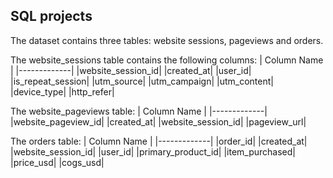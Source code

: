 ## SQL projects

The dataset contains three tables: website sessions, pageviews and orders.

The website_sessions table contains the following columns:
| Column Name | 
|-------------|
|website_session_id|
|created_at|
|user_id|
|is_repeat_session|
|utm_source|
|utm_campaign|
|utm_content|
|device_type|
|http_refer|

The website_pageviews table:
| Column Name | 
|-------------|
|website_pageview_id|
|created_at|
|website_session_id|
|pageview_url|

The orders table:
| Column Name | 
|-------------|
|order_id|
|created_at|
|website_session_id|
|user_id|
|primary_product_id|
|item_purchased|
|price_usd|
|cogs_usd|
